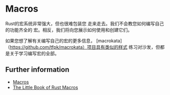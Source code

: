 # Macros

Rust的宏系统非常强大，但也很难包装您
走来走去。我们不会教您如何编写自己的功能齐全的
宏。相反，我们将向您展示如何使用和创建它们。

如果您想了解有关编写自己的宏的更多信息，
[macrokata]（https://github.com/tfpk/macrokata）项目具有类似的样式
练习对沙发，但都是关于学习编写宏的全部。

## Further information

- [Macros](https://doc.rust-lang.org/book/ch19-06-macros.html)
- [The Little Book of Rust Macros](https://veykril.github.io/tlborm/)
